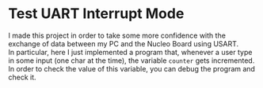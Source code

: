 # Test UART Interrupt Mode

I made this project in order to take some more confidence with the exchange of data between my PC and the Nucleo Board using USART.<br>
In particular, here I just implemented a program that, whenever a user type in some input (one char at the time), the variable
`counter` gets incremented. In order to check the value of this variable, you can debug the program and check it.
